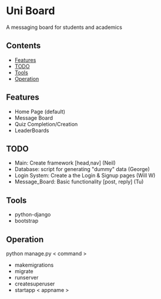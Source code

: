 # Uni Board  

A messaging board for students and academics
## Contents  
 - [Features](#Features)
 - [TODO](#TODO)
 - [Tools](#Tools)
 - [Operation](#Operation)

## Features
 - Home Page (default)
 - Message Board
 - Quiz Completion/Creation
 - LeaderBoards

## TODO
- Main: Create framework [head,nav] (Neil) 
- Database: script for generating "dummy" data (George)
- Login System: Create a the Login & Signup pages (Will W)
- Message_Board: Basic functionality [post, reply] (Tu)

## Tools    
 - python-django
 - bootstrap  

## Operation  
python manage.py < command >  
 - makemigrations  
 - migrate  
 - runserver  
 - createsuperuser 
 - startapp < appname > 

